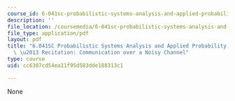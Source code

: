 ```yaml
---
course_id: 6-041sc-probabilistic-systems-analysis-and-applied-probability-fall-2013
description: ''
file_location: /coursemedia/6-041sc-probabilistic-systems-analysis-and-applied-probability-fall-2013/cc6307cd54ea11f95d583dde188313c1_MIT6_041SCF13_Noisy_Channel_300k.pdf
file_type: application/pdf
layout: pdf
title: "6.041SC Probabilistic Systems Analysis and Applied Probability, Fall 2013Transcript\
  \ \u2013 Recitation: Communication over a Noisy Channel"
type: course
uid: cc6307cd54ea11f95d583dde188313c1

---
```

None